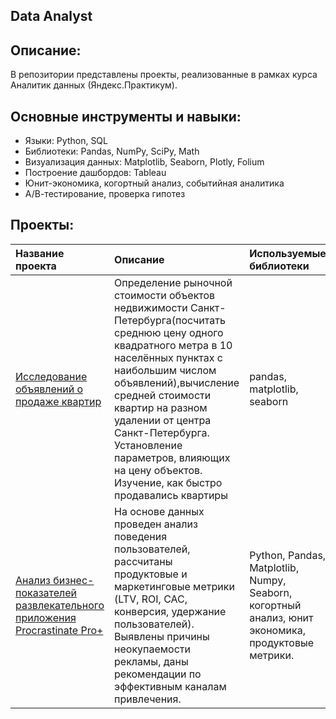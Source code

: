 ## Data Analyst

## Описание:
 В репозитории представлены проекты, реализованные в рамках курса Аналитик данных (Яндекc.Практикум).

 ## Основные инструменты и навыки:
- Языки: Python, SQL
- Библиотеки: Pandas, NumPy, SciPy, Math
- Визуализация данных: Matplotlib, Seaborn, Plotly, Folium
- Построение дашбордов: Tableau
- Юнит-экономика, когортный анализ, событийная аналитика
- А/В-тестирование, проверка гипотез

## Проекты:

 | Название проекта | Описание | Используемые библиотеки | 
| :---------------------- | :---------------------- | :---------------------- |
| [Исследование объявлений о продаже квартир](https://github.com/JTaskina/Yandex.Practicum/commit/4cecdab7f4a817fadd3f28bb60e9b9c7f26d7425)| Определение рыночной стоимости объектов недвижимости Санкт-Петербурга(посчитать среднюю цену одного квадратного метра в 10 населённых пунктах с наибольшим числом объявлений),вычисление средней стоимости квартир на разном удалении от центра Санкт-Петербурга. Установление параметров, влияющих на цену объектов. Изучение, как быстро продавались квартиры| pandas, matplotlib, seaborn |
| [Анализ бизнес-показателей развлекательного приложения Procrastinate Pro+](https://github.com/JTaskina/Yandex.Practicum/commit/4cecdab7f4a817fadd3f28bb60e9b9c7f26d7425) |На основе данных проведен анализ поведения пользователей, рассчитаны продуктовые и маркетинговые метрики (LTV, ROI, CAC, конверсия, удержание пользователей). Выявлены причины неокупаемости рекламы, даны рекомендации по эффективным каналам привлечения. | Python, Pandas, Matplotlib, Numpy, Seaborn, когортный анализ, юнит экономика, продуктовые метрики. |
